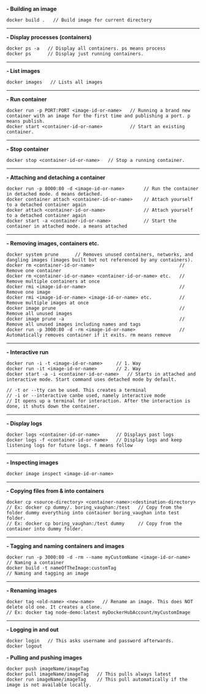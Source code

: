 **- Building an image**
```
docker build .   // Build image for current directory
```
---
**- Display processes (containers)**
```
docker ps -a   // Display all containers. ps means process
docker ps      // Display just running containers.
```
---
**- List images**
```
docker images   // Lists all images
```
---
**- Run container**
```
docker run -p PORT:PORT <image-id-or-name>   // Running a brand new container with an image for the first time and publishing a port. p means publish.
docker start <container-id-or-name>          // Start an existing container.
```
---
**- Stop container**
```
docker stop <container-id-or-name>   // Stop a running container.
```
---
**- Attaching and detaching a container**
```
docker run -p 8000:80 -d <image-id-or-name>       // Run the container in detached mode. d means detached.
docker container attach <container-id-or-name>    // Attach yourself to a detached container again
docker attach <container-id-or-name>              // Attach yourself to a detached container again
docker start -a <container-id-or-name>            // Start the container in attached mode. a means attached
```
---
**- Removing images, containers etc.**
```
docker system prune      // Removes unused containers, networks, and dangling images (images built but not referenced by any containers).
docker rm <container-id-or-name>                               // Remove one container
docker rm <container-id-or-name> <container-id-or-name> etc.   // Remove multiple containers at once
docker rmi <image-id-or-name>                                  // Remove one image
docker rmi <image-id-or-name> <image-id-or-name> etc.          // Remove multiple images at once
docker image prune                                             // Remove all unused images
docker image prune -a                                          // Remove all unused images including names and tags
docker run -p 3000:80 -d -rm <image-id-or-name>                // Automatically removes container if it exits. rm means remove
```
---
**- Interactive run**
```
docker run -i -t <image-id-or-name>     // 1. Way
docker run -it <image-id-or-name>       // 2. Way
docker start -a -i <container-id-or-name>   // Starts in attached and interactive mode. Start command uses detached mode by default.
```
```
// -t or --tty can be used. This creates a terminal
// -i or --interactive canbe used, namely interactive mode
// It opens up a terminal for interaction. After the interaction is done, it shuts down the container.
```
---
**- Display logs**
```
docker logs <container-id-or-name>      // Displays past logs
docker logs -f <container-id-or-name>   // Display logs and keep listening logs for future logs. f means follow
```
---
**- Inspecting images**
```
docker image inspect <image-id-or-name>
```
---
**- Copying files from & into containers**
```
docker cp <source-directory> <container-name>:<destination-directory>
// Ex: docker cp dummy/. boring_vaughan:/test   // Copy from the folder dummy everything into container boring_vaughan into test folder.
// Ex: docker cp boring_vaughan:/test dummy     // Copy from the container into dummy folder.
```
---
**- Tagging and naming containers and images**
```
docker run -p 3000:80 -d -rm --name myCustomName <image-id-or-name>   // Naming a container
docker build -t nameOfTheImage:customTag                              // Naming and tagging an image
```
---
**- Renaming images**
```
docker tag <old-name> <new-name>   // Rename an image. This does NOT delete old one. It creates a clone.
// Ex: docker tag node-demo:latest myDockerHubAccount/myCustomImage 
```
---
**- Logging in and out**
```
docker login   // This asks username and password afterwards.
docker logout 
```
**- Pulling and pushing images**
```
docker push imageName/imageTag
docker pull imageName/imageTag   // This pulls always latest
docker run imageName/imageTag    // This pull automatically if the image is not available locally.
```
